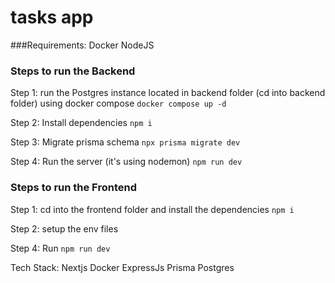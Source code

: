 # tasks app
 
###Requirements:
Docker
NodeJS

### Steps to run the Backend
Step 1: run the Postgres instance located in backend folder (cd into backend folder) using docker compose
```docker compose up -d ```


Step 2: Install dependencies
```npm i```


Step 3: Migrate prisma schema
```npx prisma migrate dev```

Step 4: Run the server (it's using nodemon)
```npm run dev```


### Steps to run the Frontend
Step 1: cd into the frontend folder and install the dependencies
```npm i ```

Step 2: setup the env files

Step 4: Run
```npm run dev```




Tech Stack:
Nextjs
Docker
ExpressJs
Prisma
Postgres


